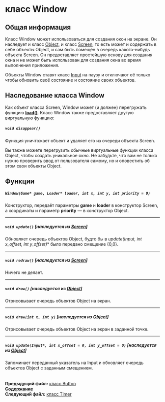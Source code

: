﻿# класс Window

## Общая информация

Класс Window может использоваться для создания окон на экране. Он наследует и класс [Object](04_Object.md), и класс [Screen](03_Screen.md), то есть может и содержать в себе объекты Object, и сам быть помещён в очередь какого-нибудь объекта Screen. Он предоставляет простейшую основу для создания окна и не может быть использован для создания окна во время выполнения приложения.

Объекты Window ставят класс [Input](08_Input.md) на паузу и отключают её только чтобы обновить своё состояние и состояние своих объектов.

## Наследование класса Window

Как объект класса Screen, Window может (и должен) перегружать функцию **[load()](03_Screen.md#void-load)**. Класс Window также предоставляет другую виртуальную функцию:  

##### `void disappear()`
Функция уничтожает объект и удаляет его из очереди объекта Screen.

Вы также можете перегрузить обычные виртуальные функции класса Object, чтобы создать уникальное окно. Не забудьте, что вам не только нужно проверить ввод от пользователя самому, но и оповестить об этом свои объекты Object.

## Функции  

##### `Window(Game* game, Loader* loader, int x, int y, int priority = 0)`
Конструктор, передаёт параметры **game** и **loader** в конструктор Screen, а координаты и параметр **priority** — в конструктор Object.  

----
##### `void update()` [наследуется из [Screen](03_Screen.md#void-update)]
Обновляет очередь объектов Object, будто бы в **update(Input*, int x_offset, int y_offset)** было передано смещение {0,0}.

----
##### `void redraw()` [наследуется из [Screen](03_Screen.md#void-redraw)]
Ничего не делает.  

----
##### `void draw()` [наследуется из [Object](04_Object.md#void-draw)]
Отрисовывает очередь объектов Object на экран.  

----
##### `void draw(int x, int y)` [наследуется из [Object](04_Object.md#void-drawint-x-int-y)]
Отрисовывает очередь объектов Object на экран в заданной точке.  

----
##### `void update(Input*, int x_offset = 0, int y_offset = 0)` [наследуется из [Object](04_Object.md#void-updateinput-int-x_offset--0-int-y_offset--0)]
Запоминает переданный указатель на Input и обновляет очередь объектов Object с заданным смещением.  
   
   
**Предыдущий файл:** [класс Button](15_Button.md)  
**[Содержание](00_Contents.md)**  
**Следующий файл:** [класс Timer](17_Timer.md)

